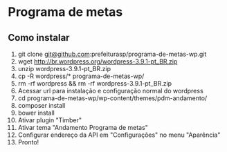 # Programa de metas

## Como instalar

1. git clone git@github.com:prefeiturasp/programa-de-metas-wp.git
2. wget http://br.wordpress.org/wordpress-3.9.1-pt_BR.zip
3. unzip wordpress-3.9.1-pt_BR.zip
4. cp -R wordpress/* programa-de-metas-wp/
5. rm -rf wordpress && rm -rf wordpress-3.9.1-pt_BR.zip
6. Acessar url para instalação e configuração normal do wordpress
7. cd programa-de-metas-wp/wp-content/themes/pdm-andamento/
8. composer install
9. bower install
10. Ativar plugin "Timber"
11. Ativar tema "Andamento Programa de metas"
12. Configurar endereço da API em "Configurações" no menu "Aparência"
13. Pronto!
